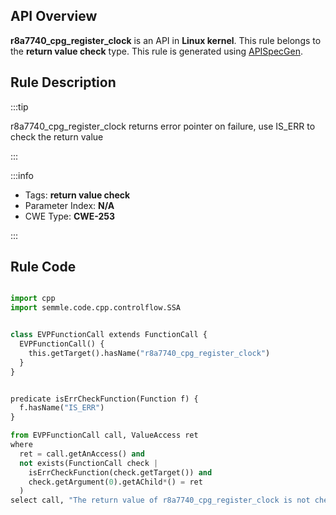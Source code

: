 ---
---


## API Overview
**r8a7740_cpg_register_clock** is an API in **Linux kernel**. This rule belongs to the **return value check** type. This rule is generated using [APISpecGen](../../tools/APISpecGen).
## Rule Description

:::tip

r8a7740_cpg_register_clock returns error pointer on failure, use IS_ERR to check the return value

:::

:::info

- Tags: **return value check**
- Parameter Index: **N/A**
- CWE Type: **CWE-253**

:::

## Rule Code
```python

import cpp
import semmle.code.cpp.controlflow.SSA


class EVPFunctionCall extends FunctionCall {
  EVPFunctionCall() {
    this.getTarget().hasName("r8a7740_cpg_register_clock")
  }
}


predicate isErrCheckFunction(Function f) {
  f.hasName("IS_ERR") 
}

from EVPFunctionCall call, ValueAccess ret
where
  ret = call.getAnAccess() and
  not exists(FunctionCall check |
    isErrCheckFunction(check.getTarget()) and
    check.getArgument(0).getAChild*() = ret
  )
select call, "The return value of r8a7740_cpg_register_clock is not checked with IS_ERR."
    
```